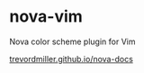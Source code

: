 # nova-vim

Nova color scheme plugin for Vim

[trevordmiller.github.io/nova-docs](https://trevordmiller.github.io/nova-docs)
